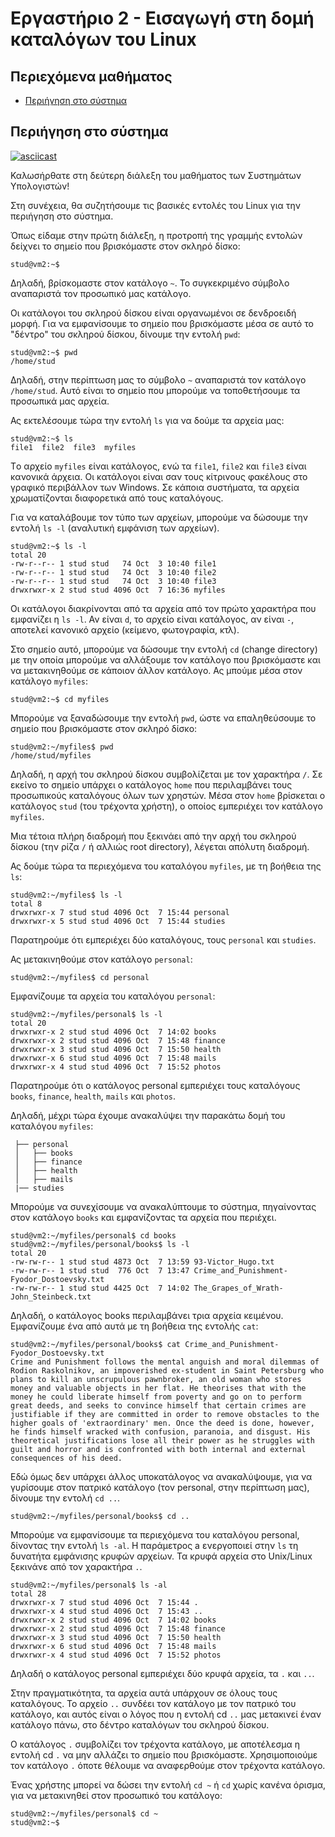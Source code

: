 # Εργαστήριο 2 - Εισαγωγή στη δομή καταλόγων του Linux

## Περιεχόμενα μαθήματος

- [Περιήγηση στο σύστημα](#περιήγηση-στο-σύστημα)

## Περιήγηση στο σύστημα
[![asciicast](https://asciinema.org/a/tLXhzq4JpU8lo5EbPHswiDv8v.svg)](https://asciinema.org/a/tLXhzq4JpU8lo5EbPHswiDv8v)

Καλωσήρθατε στη δεύτερη διάλεξη του μαθήματος των Συστημάτων Υπολογιστών!

Στη συνέχεια, θα συζητήσουμε τις βασικές εντολές του Linux για την περιήγηση στο σύστημα.

Όπως είδαμε στην πρώτη διάλεξη, η προτροπή της γραμμής εντολών δείχνει το σημείο που βρισκόμαστε στον σκληρό δίσκο:

```console
stud@vm2:~$
```

Δηλαδή, βρίσκομαστε στον κατάλογο `~`. Το συγκεκριμένο σύμβολο αναπαριστά τον προσωπικό μας κατάλογο.

Οι κατάλογοι του σκληρού δίσκου είναι οργανωμένοι σε δενδροειδή μορφή. Για να εμφανίσουμε το σημείο που βρισκόμαστε μέσα σε αυτό το "δέντρο" του σκληρού δίσκου, δίνουμε την εντολή `pwd`:

```console
stud@vm2:~$ pwd
/home/stud
```

Δηλαδή, στην περίπτωση μας το σύμβολο `~` αναπαριστά τον κατάλογο `/home/stud`. Αυτό είναι το σημείο που μπορούμε να τοποθετήσουμε τα προσωπικά μας αρχεία. 

Ας εκτελέσουμε τώρα την εντολή `ls` για να δούμε τα αρχεία μας:

```console
stud@vm2:~$ ls
file1  file2  file3  myfiles
```

Τo αρχείo `myfiles` είναι κατάλογος, ενώ τα `file1`, `file2` και `file3` είναι κανονικά άρχεια. Οι κατάλογοι είναι σαν τους κίτρινους φακέλους στο γραφικό περιβάλλον των Windows. Σε κάποια συστήματα, τα αρχεία χρωματίζονται διαφορετικά από τους καταλόγους.

Για να καταλάβουμε τον τύπο των αρχείων, μπορούμε να δώσουμε την εντολή `ls -l` (αναλυτική εμφάνιση των αρχείων).

```console
stud@vm2:~$ ls -l
total 20
-rw-r--r-- 1 stud stud   74 Oct  3 10:40 file1
-rw-r--r-- 1 stud stud   74 Oct  3 10:40 file2
-rw-r--r-- 1 stud stud   74 Oct  3 10:40 file3
drwxrwxr-x 2 stud stud 4096 Oct  7 16:36 myfiles
```

Οι κατάλογοι διακρίνονται από τα αρχεία από τον πρώτο χαρακτήρα που εμφανίζει η `ls -l`. Αν είναι `d`, το αρχείο είναι κατάλογος, αν είναι `-`, αποτελεί κανονικό αρχείο (κείμενο, φωτογραφία, κτλ). 

Στο σημείο αυτό, μπορούμε να δώσουμε την εντολή `cd` (change directory) με την οποία μπορούμε να αλλάξουμε τον κατάλογο που βρισκόμαστε και να μετακινηθούμε σε κάποιον άλλον κατάλογο. Ας μπούμε μέσα στον κατάλογο `myfiles`:

```console
stud@vm2:~$ cd myfiles
```

Μπορούμε να ξαναδώσουμε την εντολή `pwd`, ώστε να επαληθεύσουμε το σημείο που βρισκόμαστε στον σκληρό δίσκο:

```console
stud@vm2:~/myfiles$ pwd
/home/stud/myfiles
```

Δηλαδή, η αρχή του σκληρού δίσκου συμβολίζεται με τον χαρακτήρα `/`. Σε εκείνο το σημείο υπάρχει ο κατάλογος `home` που περιλαμβάνει τους προσωπικούς καταλόγους όλων των χρηστών. Μέσα στον `home` βρίσκεται ο κατάλογος `stud` (του τρέχοντα χρήστη), ο οποίος εμπεριέχει τον κατάλογο `myfiles`.

Μια τέτοια πλήρη διαδρομή που ξεκινάει από την αρχή του σκληρού δίσκου (την ρίζα `/` ή αλλιώς root directory), λέγεται απόλυτη διαδρομή.

Ας δούμε τώρα τα περιεχόμενα του καταλόγου `myfiles`, με τη βοήθεια της `ls`:

```console
stud@vm2:~/myfiles$ ls -l
total 8
drwxrwxr-x 7 stud stud 4096 Oct  7 15:44 personal
drwxrwxr-x 5 stud stud 4096 Oct  7 15:44 studies
```

Παρατηρούμε ότι εμπεριέχει δύο καταλόγους, τους `personal` και `studies`.

Ας μετακινηθούμε στον κατάλογο `personal`:

```console
stud@vm2:~/myfiles$ cd personal
```

Εμφανίζουμε τα αρχεία του καταλόγου `personal`:

```console
stud@vm2:~/myfiles/personal$ ls -l
total 20
drwxrwxr-x 2 stud stud 4096 Oct  7 14:02 books
drwxrwxr-x 2 stud stud 4096 Oct  7 15:48 finance
drwxrwxr-x 3 stud stud 4096 Oct  7 15:50 health
drwxrwxr-x 6 stud stud 4096 Oct  7 15:48 mails
drwxrwxr-x 4 stud stud 4096 Oct  7 15:52 photos
```

Παρατηρούμε ότι ο κατάλογος personal εμπεριέχει τους καταλόγους `books`, `finance`, `health`, `mails` και `photos`.

Δηλαδή, μέχρι τώρα έχουμε ανακαλύψει την παρακάτω δομή του καταλόγου `myfiles`:

```
 ├── personal
 │   ├── books
 │   ├── finance
 │   ├── health
 │   ├── mails
 |── studies
```

Μπορούμε να συνεχίσουμε να ανακαλύπτουμε το σύστημα, πηγαίνοντας στον κατάλογο `books` και εμφανίζοντας τα αρχεία που περιέχει.

```console
stud@vm2:~/myfiles/personal$ cd books
stud@vm2:~/myfiles/personal/books$ ls -l
total 20
-rw-rw-r-- 1 stud stud 4873 Oct  7 13:59 93-Victor_Hugo.txt
-rw-rw-r-- 1 stud stud  776 Oct  7 13:47 Crime_and_Punishment-Fyodor_Dostoevsky.txt
-rw-rw-r-- 1 stud stud 4425 Oct  7 14:02 The_Grapes_of_Wrath-John_Steinbeck.txt
```

Δηλαδή, ο κατάλογος books περιλαμβάνει τρια αρχεία κειμένου. Eμφανίζουμε ένα από αυτά με τη βοήθεια της εντολής `cat`:

```console
stud@vm2:~/myfiles/personal/books$ cat Crime_and_Punishment-Fyodor_Dostoevsky.txt 
Crime and Punishment follows the mental anguish and moral dilemmas of Rodion Raskolnikov, an impoverished ex-student in Saint Petersburg who plans to kill an unscrupulous pawnbroker, an old woman who stores money and valuable objects in her flat. He theorises that with the money he could liberate himself from poverty and go on to perform great deeds, and seeks to convince himself that certain crimes are justifiable if they are committed in order to remove obstacles to the higher goals of 'extraordinary' men. Once the deed is done, however, he finds himself wracked with confusion, paranoia, and disgust. His theoretical justifications lose all their power as he struggles with guilt and horror and is confronted with both internal and external consequences of his deed.
```

Εδώ όμως δεν υπάρχει άλλος υποκατάλογος να ανακαλύψουμε, για να γυρίσουμε στον πατρικό κατάλογο (τον personal, στην περίπτωση μας), δίνουμε την εντολή `cd ..`.

```console
stud@vm2:~/myfiles/personal/books$ cd ..
```

Μπορούμε να εμφανίσουμε τα περιεχόμενα του καταλόγου personal, δίνοντας την εντολή `ls -al`. Η παράμετρος a ενεργοποιεί στην `ls` τη δυνατήτα εμφάνισης κρυφών αρχείων. Τα κρυφά αρχεία στο Unix/Linux ξεκινάνε από τον χαρακτήρα `.`.

```console
stud@vm2:~/myfiles/personal$ ls -al
total 28
drwxrwxr-x 7 stud stud 4096 Oct  7 15:44 .
drwxrwxr-x 4 stud stud 4096 Oct  7 15:43 ..
drwxrwxr-x 2 stud stud 4096 Oct  7 14:02 books
drwxrwxr-x 2 stud stud 4096 Oct  7 15:48 finance
drwxrwxr-x 3 stud stud 4096 Oct  7 15:50 health
drwxrwxr-x 6 stud stud 4096 Oct  7 15:48 mails
drwxrwxr-x 4 stud stud 4096 Oct  7 15:52 photos
```

Δηλαδή ο κατάλογος personal εμπεριέχει δύο κρυφά αρχεία, τα `.` και `..`.

Στην πραγματικότητα, τα αρχεία αυτά υπάρχουν σε όλους τους καταλόγους. Το αρχείο `..` συνδέει τον κατάλογο με τον πατρικό του κατάλογο, και αυτός είναι ο λόγος που η εντολή cd `..` μας μετακινεί έναν κατάλογο πάνω, στο δέντρο καταλόγων του σκληρού δίσκου. 

Ο κατάλογος `.` συμβολίζει τον τρέχοντα κατάλογο, με αποτέλεσμα η εντολή cd `.` να μην αλλάζει το σημείο που βρισκόμαστε. Χρησιμοποιούμε τον κατάλογο `.` όποτε θέλουμε να αναφερθούμε στον τρέχοντα κατάλογο.

Ένας χρήστης μπορεί να δώσει την εντολή `cd ~` ή `cd` χωρίς κανένα όρισμα, για να μετακινηθεί στον προσωπικό του κατάλογο:

```console
stud@vm2:~/myfiles/personal$ cd ~
stud@vm2:~$
```
